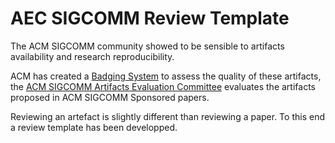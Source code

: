 # AEC SIGCOMM Review Template

The ACM SIGCOMM community showed to be sensible to artifacts availability and research reproducibility.

ACM has created a [Badging System](https://www.acm.org/publications/policies/artifact-review-badging) to assess the quality of these artifacts, the [ACM SIGCOMM Artifacts Evaluation Committee](https://www.sigcomm.org/content/sigcomm-artifacts-evaluation-committee) evaluates the artifacts proposed in ACM SIGCOMM Sponsored papers.

Reviewing an artefact is slightly different than reviewing a paper. To this end a review template has been developped.
